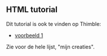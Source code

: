 ## HTML tutorial

Dit tutorial is ook te vinden op Thimble:

* [voorbeeld 1](https://thimble.webmaker.org/project/51182/edit)

Zie voor de hele lijst, "mijn creaties".
